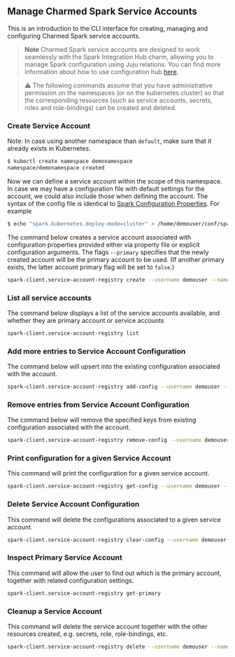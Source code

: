 ## Manage Charmed Spark Service Accounts

This is an introduction to the CLI interface for creating, managing and configuring Charmed Spark service accounts. 

> **Note** Charmed Spark service accounts are designed to work seamlessly with the Spark Integration Hub charm, allowing you to manage Spark configuration using Juju relations. You can find more information about how to use configuration hub [here](/t/charmed-spark-k8s-documentation-how-to-use-spark-integration-hub/14296).

> :warning: The following commands assume that you have administrative permission on the namespaces (or on the kubernetes cluster) so that the corresponding resources (such as service accounts, secrets, roles and role-bindings) can be created and deleted. 

### Create Service Account

Note: In case using another namespace than `default`, make sure that it already exists in Kubernetes.
```bash
$ kubectl create namespace demonamespace
namespace/demonamespace created
```

Now we can define a service account within the scope of this namespace. In case we may have a configuration file with default settings for the account, we could also include those when defining the account. The syntax of the config file is identical to [Spark Configuration Properties](https://spark.apache.org/docs/latest/configuration.html#available-properties). For example
```bash
$ echo "spark.kubernetes.deploy-mode=cluster" > /home/demouser/conf/spark-overrides.conf
```

The command below creates a service account associated with configuration properties provided either via property file or explicit 
configuration arguments.  The flags `--primary` specifies that the newly created account will be the primary account to 
be used. (If another primary exists, the latter account primary flag will be set to `false`.)

```bash
spark-client.service-account-registry create --username demouser --namespace demonamespace  --primary --properties-file /home/demouser/conf/spark-overrides.conf  --conf spark.app.name=demo-spark-app-overrides
```

### List all service accounts

The command below displays a list of the service accounts available, and whether they are primary account or service accounts

```bash
spark-client.service-account-registry list
```

### Add more entries to Service Account Configuration

The command below will upsert into the existing configuration associated with the account.

```bash
spark-client.service-account-registry add-config --username demouser --namespace demonamespace  --properties-file /home/demouser/conf/spark-overrides.conf  --conf spark.app.name=demo-spark-app-overrides
```

### Remove entries from Service Account Configuration

The command below will remove the specified keys from existing configuration associated with the account.

```bash
spark-client.service-account-registry remove-config --username demouser --namespace demonamespace  --conf conf.key1.to.remove --conf conf.key2.to.remove
```

### Print configuration for a given Service Account 

This command will print the configuration for a given service account. 

```bash
spark-client.service-account-registry get-config --username demouser --namespace demonamespace 
```

### Delete Service Account Configuration

This command will delete the configurations associated to a given service account. 

```bash
spark-client.service-account-registry clear-config --username demouser --namespace demonamespace 
```

### Inspect Primary Service Account


This command will allow the user to find out which is the primary account, together with related configuration settings. 

```bash
spark-client.service-account-registry get-primary
```

### Cleanup a Service Account

This command will delete the service account together with the other resources created, e.g. 
secrets, role, role-bindings, etc.

```bash
spark-client.service-account-registry delete --username demouser --namespace demonamespace 
```

